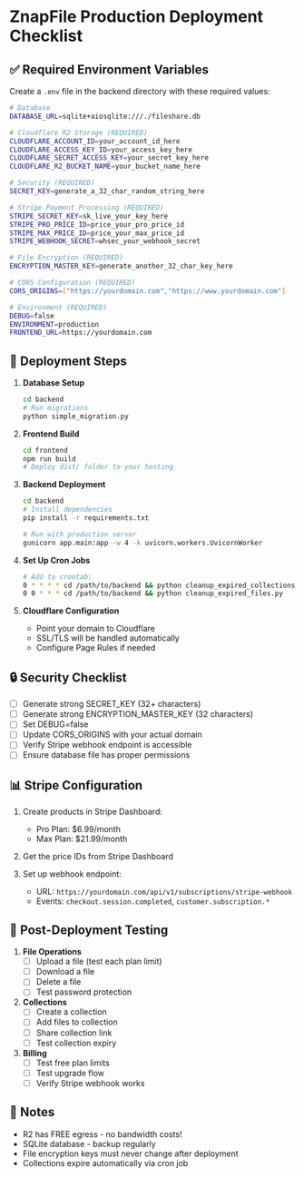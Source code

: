# ZnapFile Production Deployment Checklist

## ✅ Required Environment Variables

Create a `.env` file in the backend directory with these required values:

```bash
# Database
DATABASE_URL=sqlite+aiosqlite:///./fileshare.db

# Cloudflare R2 Storage (REQUIRED)
CLOUDFLARE_ACCOUNT_ID=your_account_id_here
CLOUDFLARE_ACCESS_KEY_ID=your_access_key_here
CLOUDFLARE_SECRET_ACCESS_KEY=your_secret_key_here
CLOUDFLARE_R2_BUCKET_NAME=your_bucket_name_here

# Security (REQUIRED)
SECRET_KEY=generate_a_32_char_random_string_here

# Stripe Payment Processing (REQUIRED)
STRIPE_SECRET_KEY=sk_live_your_key_here
STRIPE_PRO_PRICE_ID=price_your_pro_price_id
STRIPE_MAX_PRICE_ID=price_your_max_price_id
STRIPE_WEBHOOK_SECRET=whsec_your_webhook_secret

# File Encryption (REQUIRED)
ENCRYPTION_MASTER_KEY=generate_another_32_char_key_here

# CORS Configuration (REQUIRED)
CORS_ORIGINS=["https://yourdomain.com","https://www.yourdomain.com"]

# Environment (REQUIRED)
DEBUG=false
ENVIRONMENT=production
FRONTEND_URL=https://yourdomain.com
```

## 🚀 Deployment Steps

1. **Database Setup**
   ```bash
   cd backend
   # Run migrations
   python simple_migration.py
   ```

2. **Frontend Build**
   ```bash
   cd frontend
   npm run build
   # Deploy dist/ folder to your hosting
   ```

3. **Backend Deployment**
   ```bash
   cd backend
   # Install dependencies
   pip install -r requirements.txt
   
   # Run with production server
   gunicorn app.main:app -w 4 -k uvicorn.workers.UvicornWorker
   ```

4. **Set Up Cron Jobs**
   ```bash
   # Add to crontab:
   0 * * * * cd /path/to/backend && python cleanup_expired_collections.py
   0 0 * * * cd /path/to/backend && python cleanup_expired_files.py
   ```

5. **Cloudflare Configuration**
   - Point your domain to Cloudflare
   - SSL/TLS will be handled automatically
   - Configure Page Rules if needed

## 🔒 Security Checklist

- [ ] Generate strong SECRET_KEY (32+ characters)
- [ ] Generate strong ENCRYPTION_MASTER_KEY (32 characters)
- [ ] Set DEBUG=false
- [ ] Update CORS_ORIGINS with your actual domain
- [ ] Verify Stripe webhook endpoint is accessible
- [ ] Ensure database file has proper permissions

## 📊 Stripe Configuration

1. Create products in Stripe Dashboard:
   - Pro Plan: $6.99/month
   - Max Plan: $21.99/month

2. Get the price IDs from Stripe Dashboard

3. Set up webhook endpoint:
   - URL: `https://yourdomain.com/api/v1/subscriptions/stripe-webhook`
   - Events: `checkout.session.completed`, `customer.subscription.*`

## 🧪 Post-Deployment Testing

1. **File Operations**
   - [ ] Upload a file (test each plan limit)
   - [ ] Download a file
   - [ ] Delete a file
   - [ ] Test password protection

2. **Collections**
   - [ ] Create a collection
   - [ ] Add files to collection
   - [ ] Share collection link
   - [ ] Test collection expiry

3. **Billing**
   - [ ] Test free plan limits
   - [ ] Test upgrade flow
   - [ ] Verify Stripe webhook works

## 📝 Notes

- R2 has FREE egress - no bandwidth costs!
- SQLite database - backup regularly
- File encryption keys must never change after deployment
- Collections expire automatically via cron job
